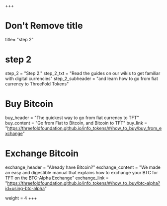 +++
# Don't Remove title
title= "step 2"

# step 2
step_2 = "Step 2."
step_2_txt = "Read the guides on our wikis to get familiar with digital currencies"
step_2_subheader = "and learn how to go from fiat currency to ThreeFold Tokens"

# Buy Bitcoin
buy_header = "The quickest way to go from fiat currency to TFT"
buy_content = "Go from Fiat to Bitcoin, and Bitcoin to TFT"
buy_link = "https://threefoldfoundation.github.io/info_tokens/#/how_to_buy/buy_from_exchange"

# Exchange Bitcoin
exchange_header = "Already have Bitcoin?"
exchange_content = "We made an easy and digestible manual that explains how to exchange your BTC for TFT on the BTC-Alpha Exchange"
exchange_link = "https://threefoldfoundation.github.io/info_tokens/#/how_to_buy/btc-alpha?id=using-btc-alpha"

weight = 4
+++

